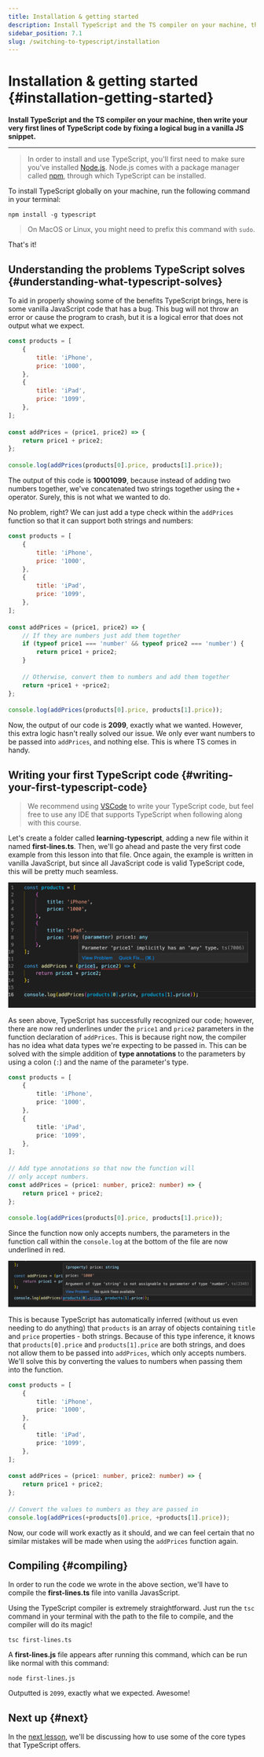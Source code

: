 ```yaml
---
title: Installation & getting started
description: Install TypeScript and the TS compiler on your machine, then write your very first lines of TypeScript code by fixing a logical bug in a vanilla JS snippet.
sidebar_position: 7.1
slug: /switching-to-typescript/installation
---
```


# Installation & getting started {#installation-getting-started}

**Install TypeScript and the TS compiler on your machine, then write your very first lines of TypeScript code by fixing a logical bug in a vanilla JS snippet.**

---

> In order to install and use TypeScript, you'll first need to make sure you've installed [Node.js](https://nodejs.org). Node.js comes with a package manager called [npm](https://npmjs.com), through which TypeScript can be installed.

To install TypeScript globally on your machine, run the following command in your terminal:

```shell
npm install -g typescript
```

> On MacOS or Linux, you might need to prefix this command with `sudo`.

That's it!

## Understanding the problems TypeScript solves {#understanding-what-typescript-solves}

To aid in properly showing some of the benefits TypeScript brings, here is some vanilla JavaScript code that has a bug. This bug will not throw an error or cause the program to crash, but it is a logical error that does not output what we expect.

```js
const products = [
    {
        title: 'iPhone',
        price: '1000',
    },
    {
        title: 'iPad',
        price: '1099',
    },
];

const addPrices = (price1, price2) => {
    return price1 + price2;
};

console.log(addPrices(products[0].price, products[1].price));
```

The output of this code is **10001099**, because instead of adding two numbers together, we've concatenated two strings together using the `+` operator. Surely, this is not what we wanted to do.

No problem, right? We can just add a type check within the `addPrices` function so that it can support both strings and numbers:

```js
const products = [
    {
        title: 'iPhone',
        price: '1000',
    },
    {
        title: 'iPad',
        price: '1099',
    },
];

const addPrices = (price1, price2) => {
    // If they are numbers just add them together
    if (typeof price1 === 'number' && typeof price2 === 'number') {
        return price1 + price2;
    }

    // Otherwise, convert them to numbers and add them together
    return +price1 + +price2;
};

console.log(addPrices(products[0].price, products[1].price));
```

Now, the output of our code is **2099**, exactly what we wanted. However, this extra logic hasn't really solved our issue. We only ever want numbers to be passed into `addPrices`, and nothing else. This is where TS comes in handy.

## Writing your first TypeScript code {#writing-your-first-typescript-code}

> We recommend using [VSCode](https://code.visualstudio.com/) to write your TypeScript code, but feel free to use any IDE that supports TypeScript when following along with this course.

Let's create a folder called **learning-typescript**, adding a new file within it named **first-lines.ts**. Then, we'll go ahead and paste the very first code example from this lesson into that file. Once again, the example is written in vanilla JavaScript, but since all JavaScript code is valid TypeScript code, this will be pretty much seamless.

![Example pasted into first-lines.ts](./images/pasted-example.png)

As seen above, TypeScript has successfully recognized our code; however, there are now red underlines under the `price1` and `price2` parameters in the function declaration of `addPrices`. This is because right now, the compiler has no idea what data types we're expecting to be passed in. This can be solved with the simple addition of **type annotations** to the parameters by using a colon (`:`) and the name of the parameter's type.

```ts
const products = [
    {
        title: 'iPhone',
        price: '1000',
    },
    {
        title: 'iPad',
        price: '1099',
    },
];

// Add type annotations so that now the function will
// only accept numbers.
const addPrices = (price1: number, price2: number) => {
    return price1 + price2;
};

console.log(addPrices(products[0].price, products[1].price));
```

Since the function now only accepts numbers, the parameters in the function call within the `console.log` at the bottom of the file are now underlined in red.

![Example pasted into first-lines.ts](./images/another-error.png)

This is because TypeScript has automatically inferred (without us even needing to do anything) that `products` is an array of objects containing `title` and `price` properties - both strings. Because of this type inference, it knows that `products[0].price` and `products[1].price` are both strings, and does not allow them to be passed into `addPrices`, which only accepts numbers. We'll solve this by converting the values to numbers when passing them into the function.

```ts
const products = [
    {
        title: 'iPhone',
        price: '1000',
    },
    {
        title: 'iPad',
        price: '1099',
    },
];

const addPrices = (price1: number, price2: number) => {
    return price1 + price2;
};

// Convert the values to numbers as they are passed in
console.log(addPrices(+products[0].price, +products[1].price));
```

Now, our code will work exactly as it should, and we can feel certain that no similar mistakes will be made when using the `addPrices` function again.

## Compiling {#compiling}

In order to run the code we wrote in the above section, we'll have to compile the **first-lines.ts** file into vanilla JavasScript.

Using the TypeScript compiler is extremely straightforward. Just run the `tsc` command in your terminal with the path to the file to compile, and the compiler will do its magic!

```shell
tsc first-lines.ts
```

A **first-lines.js** file appears after running this command, which can be run like normal with this command:

```shell
node first-lines.js
```

Outputted is `2099`, exactly what we expected. Awesome!

## Next up {#next}

In the [next lesson](./using_types.md), we'll be discussing how to use some of the core types that TypeScript offers.
